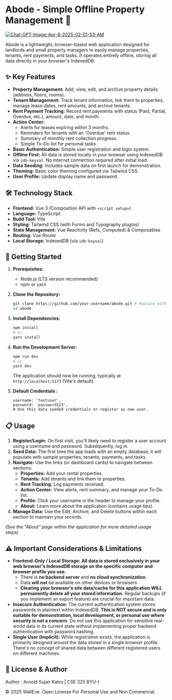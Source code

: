 # Abode - Simple Offline Property Management 🏡

<a href="https://ibb.co/MkYJhfDq"><img src="https://i.ibb.co/CKkSt65x/Chat-GPT-Image-Apr-8-2025-02-01-53-AM.png" alt="Chat-GPT-Image-Apr-8-2025-02-01-53-AM" border="0"></a>

Abode is a lightweight, browser-based web application designed for landlords and small property managers to easily manage properties, tenants, rent payments, and tasks. It operates entirely offline, storing all data directly in your browser's IndexedDB.


## ✨ Key Features

*   **Property Management:** Add, view, edit, and archive property details (address, floors, rooms).
*   **Tenant Management:** Track tenant information, link them to properties, manage lease dates, rent amounts, and archive tenants.
*   **Rent Payment Tracking:** Record rent payments with status (Paid, Partial, Overdue, etc.), amount, date, and month.
*   **Action Center:**
    *   Alerts for leases expiring within 3 months.
    *   Reminders for tenants with an 'Overdue' rent status.
    *   Summary of monthly rent collection progress.
    *   Simple To-Do list for personal tasks.
*   **Basic Authentication:** Simple user registration and login system.
*   **Offline First:** All data is stored locally in your browser using IndexedDB via `idb-keyval`. No internet connection required after initial load.
*   **Data Seeding:** Includes sample data on first launch for demonstration.
*   **Theming:** Basic color theming configured via Tailwind CSS.
*   **User Profile:** Update display name and password.

## 🛠️ Technology Stack

*   **Frontend:** Vue 3 (Composition API with `<script setup>`)
*   **Language:** TypeScript
*   **Build Tool:** Vite
*   **Styling:** Tailwind CSS (with Forms and Typography plugins)
*   **State Management:** Vue Reactivity (Refs, Computed) & Composables
*   **Routing:** Vue Router
*   **Local Storage:** IndexedDB (via `idb-keyval`)

## 🚀 Getting Started

1.  **Prerequisites:**
    *   Node.js (LTS version recommended)
    *   npm or yarn

2.  **Clone the Repository:**
    ```bash
    git clone https://github.com/your-username/abode.git # Replace with your repo URL
    cd abode
    ```

3.  **Install Dependencies:**
    ```bash
    npm install
    # or
    yarn install
    ```

4.  **Run the Development Server:**
    ```bash
    npm run dev
    # or
    yarn dev
    ```
    The application should now be running, typically at `http://localhost:5173` (Vite's default).
5. **Default Credentials :**
    ```
    username: 'testuser',
    password: 'password123',
    # Use this data seeded credentials or register as new user.
    ```

## 📋 Usage

1.  **Register/Login:** On first visit, you'll likely need to register a user account using a username and password. Subsequently, log in.
2.  **Seed Data:** The first time the app loads with an empty database, it will populate with sample properties, tenants, payments, and tasks.
3.  **Navigate:** Use the links (or dashboard cards) to navigate between sections:
    *   **Properties:** Add your rental properties.
    *   **Tenants:** Add tenants and link them to properties.
    *   **Rent Tracking:** Log payments received.
    *   **Action Center:** View alerts, rent summary, and manage your To-Do list.
    *   **Profile:** Click your username in the header to manage your profile.
    *   **About:** Learn more about the application (contains usage tips).
4.  **Manage Data:** Use the Edit, Archive, and Delete buttons within each section to maintain your records.

*(See the "About" page within the application for more detailed usage steps).*

## ⚠️ Important Considerations & Limitations

*   **Frontend-Only / Local Storage:** **All data is stored exclusively in your web browser's IndexedDB storage on the specific computer and browser profile you use.**
    *   There is **no backend server** and **no cloud synchronization**.
    *   Data **will not** be available on other devices or browsers.
    *   **Clearing your browser's site data/cache for this application WILL permanently delete all your stored information.** Regular backups (if you implement an export feature) are crucial for important data.
*   **Insecure Authentication:** The current authentication system stores passwords in plaintext within IndexedDB. **This is NOT secure and is only suitable for demonstration, local development, or personal use where security is not a concern.** Do not use this application for sensitive real-world data in its current state without implementing proper backend authentication with password hashing.
*   **Single User (Implicit):** While registration exists, the application is primarily designed around the data stored in a single browser profile. There's no concept of shared data between different registered users on different machines.



## 📄 License & Author
Author : Arnold Sujan Katru | CSE 325 BYU-I

© 2025 WallEve. Open License For Personal Use and Non Commercial.